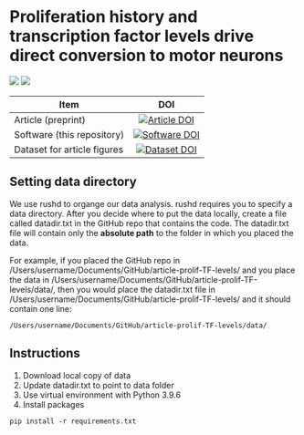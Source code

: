 # Proliferation history and transcription factor levels drive direct conversion to motor neurons
[<img src="https://img.shields.io/badge/code_license-MIT-green">](./LICENSE)
[<img src="https://img.shields.io/badge/text_license-CC--BY--4.0-green">](https://creativecommons.org/licenses/by/4.0/)

<!-- | Item          | DOI           |
| ------------- |:-------------:|
| Article (preprint)       | [![Article DOI](https://img.shields.io/badge/Article_DOI-10.1101/2022.04.20.488937-green)](https://doi.org/10.1101/2022.04.20.488937)     |
| Software (this repository)      | [![Software DOI](https://img.shields.io/badge/Software_DOI-10.5281/zenodo.7054395-blue)](https://doi.org/10.5281/zenodo.7054395)                                                              |
| Dataset for article figures     | [![Dataset DOI](https://img.shields.io/badge/Dataset_DOI-10.5281/zenodo.7041641-blue)](https://doi.org/10.5281/zenodo.7041641)     | -->

| Item                     | DOI                       |
| ------------------------ |:-------------------------:|
| Article (preprint)                   | [![Article DOI](TBD-green)](TBD)     |
| Software (this repository)           | [![Software DOI](TBD-blue)](TBD)     |
| Dataset for article figures          | [![Dataset DOI](TBD-blue)](TBD)      |


## Setting data directory
We use rushd to organge our data analysis. rushd requires you to specify a data directory. After you decide where to put the data locally, create a file called datadir.txt in the GitHub repo that contains the code. The datadir.txt file will contain only the **absolute path** to the folder in which you placed the data.

For example, if you placed the GitHub repo in /Users/username/Documents/GitHub/article-prolif-TF-levels/ and you place the data in /Users/username/Documents/GitHub/article-prolif-TF-levels/data/, then you would place the datadir.txt file in /Users/username/Documents/GitHub/article-prolif-TF-levels/ and it should contain one line:

```
/Users/username/Documents/GitHub/article-prolif-TF-levels/data/
```

## Instructions

1. Download local copy of data
2. Update datadir.txt to point to data folder
3. Use virtual environment with Python 3.9.6
4. Install packages
```
pip install -r requirements.txt
```